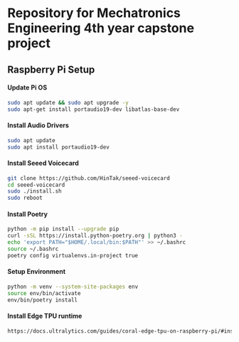 # Repository for Mechatronics Engineering 4th year capstone project

## Raspberry Pi Setup

#### Update Pi OS
```bash
sudo apt update && sudo apt upgrade -y
sudo apt-get install portaudio19-dev libatlas-base-dev
```

#### Install Audio Drivers
```bash
sudo apt update
sudo apt install portaudio19-dev
```

#### Install Seeed Voicecard

```bash
git clone https://github.com/HinTak/seeed-voicecard
cd seeed-voicecard
sudo ./install.sh
sudo reboot
```
#### Install Poetry

```bash
python -m pip install --upgrade pip
curl -sSL https://install.python-poetry.org | python3 -
echo 'export PATH="$HOME/.local/bin:$PATH"' >> ~/.bashrc
source ~/.bashrc
poetry config virtualenvs.in-project true
```

#### Setup Environment
```bash
python -m venv --system-site-packages env
source env/bin/activate
env/bin/poetry install
```

#### Install Edge TPU runtime
```bash
https://docs.ultralytics.com/guides/coral-edge-tpu-on-raspberry-pi/#installation-walkthrough
```
